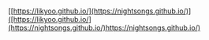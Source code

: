 # 
[[https://likyoo.github.io/](https://nightsongs.github.io/)]([https://likyoo.github.io/](https://nightsongs.github.io/)https://nightsongs.github.io/)
